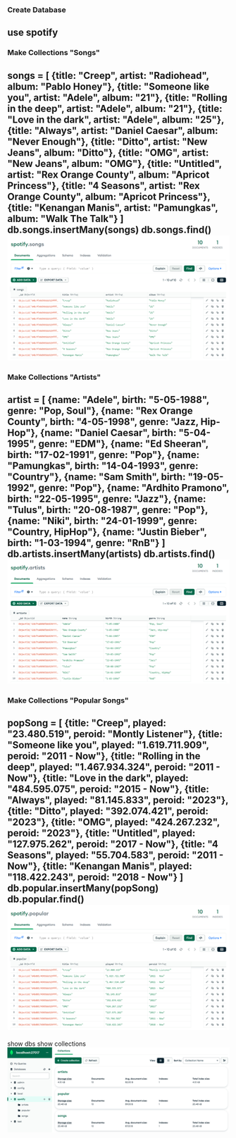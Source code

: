### Create Database
use spotify
--------------------------------------------------------------------------------------
### Make Collections "Songs"
songs = [
    {title: "Creep", artist: "Radiohead", album: "Pablo Honey"},
    {title: "Someone like you", artist: "Adele", album: "21"},
    {title: "Rolling in the deep", artist: "Adele", album: "21"},
    {title: "Love in the dark", artist: "Adele", album: "25"},
    {title: "Always", artist: "Daniel Caesar", album: "Never Enough"},
    {title: "Ditto", artist: "New Jeans", album: "Ditto"},
    {title: "OMG", artist: "New Jeans", album: "OMG"},
    {title: "Untitled", artist: "Rex Orange County", album: "Apricot Princess"},
    {title: "4 Seasons", artist: "Rex Orange County", album: "Apricot Princess"},
    {title: "Kenangan Manis", artist: "Pamungkas", album: "Walk The Talk"}
]
db.songs.insertMany(songs)
db.songs.find()
![Alt text](image-1.png)
--------------------------------------------------------------------------------------
### Make Collections "Artists"
artist = [
    {name: "Adele", birth: "5-05-1988", genre: "Pop, Soul"},
    {name: "Rex Orange County", birth: "4-05-1998", genre: "Jazz, Hip-Hop"},
    {name: "Daniel Caesar", birth: "5-04-1995", genre: "EDM"},
    {name: "Ed Sheeran", birth: "17-02-1991", genre: "Pop"},
    {name: "Pamungkas", birth: "14-04-1993", genre: "Country"},
    {name: "Sam Smith", birth: "19-05-1992", genre: "Pop"},
    {name: "Ardhito Pramono", birth: "22-05-1995", genre: "Jazz"},
    {name: "Tulus", birth: "20-08-1987", genre: "Pop"},
    {name: "Niki", birth: "24-01-1999", genre: "Country, HipHop"},
    {name: "Justin Bieber", birth: "1-03-1994", genre: "RnB"}
]
db.artists.insertMany(artists)
db.artists.find()
![Alt text](image-2.png)
--------------------------------------------------------------------------------------
### Make Collections "Popular Songs"
popSong = [
    {title: "Creep", played: "23.480.519", peroid: "Montly Listener"},
    {title: "Someone like you", played: "1.619.711.909", peroid: "2011 - Now"},
    {title: "Rolling in the deep", played: "1.467.934.324", peroid: "2011 - Now"},
    {title: "Love in the dark", played: "484.595.075", peroid: "2015 - Now"},
    {title: "Always", played: "81.145.833", peroid: "2023"},
    {title: "Ditto", played: "392.074.421", peroid: "2023"},
    {title: "OMG", played: "424.267.232", peroid: "2023"},
    {title: "Untitled", played: "127.975.262", peroid: "2017 - Now"},
    {title: "4 Seasons", played: "55.704.583", peroid: "2011 - Now"},
    {title: "Kenangan Manis", played: "118.422.243", peroid: "2018 - Now"}
]
db.popular.insertMany(popSong)
db.popular.find()
![Alt text](image-3.png)
--------------------------------------------------------------------------------------
show dbs
show collections
![Alt text](image-4.png)